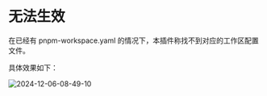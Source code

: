 # 无法生效

在已经有 pnpm-workspace.yaml 的情况下，本插件称找不到对应的工作区配置文件。

具体效果如下：

![2024-12-06-08-49-10](https://gh-img-store.ruan-cat.com/img/2024-12-06-08-49-10.gif)
